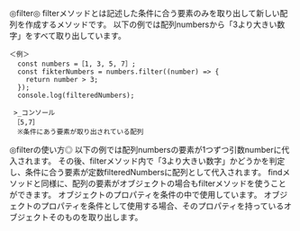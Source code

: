 ◎filter◎
filterメソッドとは記述した条件に合う要素のみを取り出して新しい配列を作成するメソッドです。
以下の例では配列numbersから「3より大きい数字」をすべて取り出しています。

    ＜例＞
      const numbers =［1, 3, 5, 7］;
      const fikterNumbers = numbers.filter((number) => {
        return number > 3;
      });
      console.log(filteredNumbers);

     >_コンソール
     ［5,7］
      ※条件にあう要素が取り出されている配列 
      
◎filterの使い方◎
以下の例では配列numbersの要素が1つずつ引数numberに代入されます。
その後、filterメソッド内で「3より大きい数字」かどうかを判定し、条件に合う要素が定数filteredNumbersに配列として代入されます。
findメソッドと同様に、配列の要素がオブジェクトの場合もfilterメソッドを使うことができます。
オブジェクトのプロパティを条件の中で使用しています。
オブジェクトのプロパティを条件として使用する場合、そのプロパティを持っているオブジェクトそのものを取り出します。

